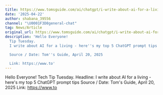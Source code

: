 ```yaml
---
title: https://www.tomsguide.com/ai/chatgpt/i-write-about-ai-for-a-living-heres-my-top-5-chatgpt-prompt-tips
date: '2025-04-22'
author: shabana_39556
channel: "\U0001F3D8general-chat"
tag: News/Article
original_url: https://www.tomsguide.com/ai/chatgpt/i-write-about-ai-for-a-living-heres-my-top-5-chatgpt-prompt-tips
description: 'Hello Everyone!                                                                                                                                                                         Tech
  Tip Tuesday.                                                                                                                                                              Headline:
  I write about AI for a living - here''s my top 5 ChatGPT prompt tips

  Source / Date: Tom''s Guide, April 20, 2025

  Link: https://www.to'
---
```


Hello Everyone!                                                                                                                                                                         Tech Tip Tuesday.                                                                                                                                                              Headline: I write about AI for a living - here's my top 5 ChatGPT prompt tips
Source / Date: Tom's Guide, April 20, 2025
Link: https://www.to